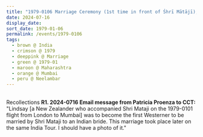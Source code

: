 ```yaml
---
title: "1979-0106 Marriage Ceremony (1st time in front of Śhrī Mātājī), Apartment Rented by Rajesh Viren Shah, 13th Floor, Neelambar, Pedder Road, Mumbai, Maharashtra, India"
date: 2024-07-16
display_date: 
sort_date: 1979-01-06
permalink: /events/1979-0106
tags:
  - brown @ India
  - crimson @ 1979
  - deeppink @ Marriage
  - green @ 1979-01
  - maroon @ Maharashtra
  - orange @ Mumbai
  - peru @ Neelambar
---
```


<br>

<wave-list>
  <list-title color="DarkSeaGreen" width="65"> Recollections</list-title>
  <list-item color="BlanchedAlmond" width="280"><b>R1. 2024-0716 Email message from Patricia Proenza to CCT:</b> "Lindsay [a New Zealander who accompanied Shri Mataji on the 1979-0101 flight from London to Mumbai] was to become the first Westerner to be married by Shri Mataji to an Indian bride. This marriage took place later on the same India Tour. I should have a photo of it."</list-item>
</wave-list>